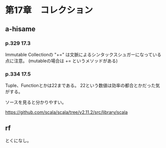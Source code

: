 # 第17章　コレクション

## a-hisame

### p.329 17.3

Immutable Collectionの "+=" は文脈によるシンタックスシュガーになっている点に注意。
(mutableの場合は += というメソッドがある)

### p.334 17.5

Tuple、Functionとかは22まである。
22という数値は効率の都合とかだった気がする。

ソースを見ると分かりやすい。

https://github.com/scala/scala/tree/v2.11.2/src/library/scala


## rf

とくになし。

